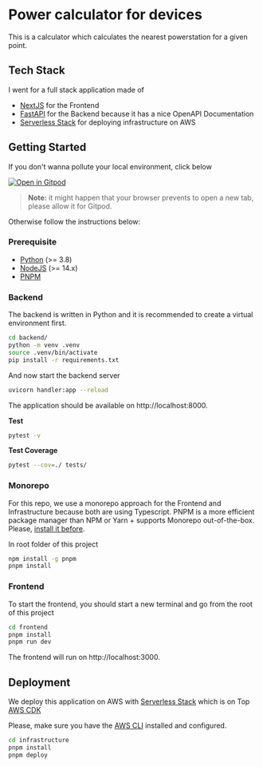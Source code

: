 # Power calculator for devices

This is a calculator which calculates the nearest powerstation for a given point.

## Tech Stack

I went for a full stack application made of

* [NextJS](https://nextjs.org/) for the Frontend
* [FastAPI](https://fastapi.tiangolo.com/) for the Backend because it has a nice OpenAPI Documentation
* [Serverless Stack](https://serverless-stack.com/) for deploying infrastructure on AWS

## Getting Started

If you don't wanna pollute your local environment, click below

[![Open in Gitpod](https://gitpod.io/button/open-in-gitpod.svg)](https://gitpod.io/#https://github.com/jolo-dev/nordcloud-linkstation)

> **Note:** it might happen that your browser prevents to open a new tab, please allow it for Gitpod.

Otherwise follow the instructions below:

### Prerequisite

* [Python](https://www.python.org/downloads/) (>= 3.8)
* [NodeJS](https://nodejs.org/en/download/) (>= 14.x)
* [PNPM](https://pnpm.io/)

### Backend

The backend is written in Python and it is recommended to create a virtual environment first.

```bash
cd backend/
python -m venv .venv
source .venv/bin/activate
pip install -r requirements.txt
```

And now start the backend server

```bash
uvicorn handler:app --reload
```

The application should be available on http://localhost:8000.

**Test**

```bash
pytest -v
```

**Test Coverage**

```bash
pytest --cov=./ tests/
```

### Monorepo

For this repo, we use a monorepo approach for the Frontend and Infrastructure because both are using Typescript.
PNPM is a more efficient package manager than NPM or Yarn + supports Monorepo out-of-the-box.
Please, [install it before](https://pnpm.io/installation).

In root folder of this project

```bash
npm install -g pnpm
pnpm install
```

### Frontend

To start the frontend, you should start a new terminal and go from the root of this project

```bash
cd frontend
pnpm install
pnpm run dev
```

The frontend will run on http://localhost:3000.

## Deployment

We deploy this application on AWS with [Serverless Stack](https://serverless-stack.com/) which is on Top [AWS CDK](https://docs.aws.amazon.com/cdk/latest/guide/home.html)

Please, make sure you have the [AWS CLI](https://docs.aws.amazon.com/cli/latest/userguide/install-cliv2.html) installed and configured.

```bash
cd infrastructure
pnpm install
pnpm deploy
```
